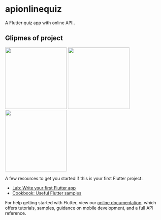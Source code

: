 # apionlinequiz

A Flutter quiz app with online API..

## Glipmes of project
<img src="https://user-images.githubusercontent.com/40174034/109500971-f652e480-7abc-11eb-8784-f6dfd278126b.png" width="200">
<img src="https://user-images.githubusercontent.com/40174034/109500980-f8b53e80-7abc-11eb-892d-7ee7d6b36d52.png" width="200">
<img src="https://user-images.githubusercontent.com/40174034/109500982-f94dd500-7abc-11eb-91f8-44682cbad5de.png" width="200">

A few resources to get you started if this is your first Flutter project:

- [Lab: Write your first Flutter app](https://flutter.dev/docs/get-started/codelab)
- [Cookbook: Useful Flutter samples](https://flutter.dev/docs/cookbook)

For help getting started with Flutter, view our
[online documentation](https://flutter.dev/docs), which offers tutorials,
samples, guidance on mobile development, and a full API reference.
